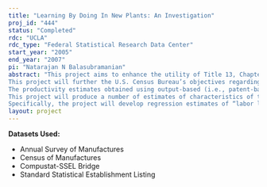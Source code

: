 ```yaml
---
title: "Learning By Doing In New Plants: An Investigation"
proj_id: "444"
status: "Completed"
rdc: "UCLA"
rdc_type: "Federal Statistical Research Data Center"
start_year: "2005"
end_year: "2007"
pi: "Natarajan N Balasubramanian"
abstract: "This project aims to enhance the utility of Title 13, Chapter 5 data by (i) linking the LRD with a comprehensive dataset of US patents; (ii) identifying shortcomings of current data collection programs and documenting new data collection needs, specifically with regard to innovation; and (iii) preparing estimates of learning, ‘spillovers’ in learning, and the impact of technological advance on productivity not contained in existing publications.
This project will further the U.S. Census Bureau’s objectives regarding the collecting and analysis of information on productivity and technological innovation and address some of the associated issues. This project will link two extensively used datasets—the LRD and the NBER Patent Dataset, a comprehensive dataset of all U.S. patents granted between 1963 and 1999—and provide a much richer picture of technological innovation than what can be obtained using R&D expenditures alone, which is the only measure of technological innovation currently available at the Census Bureau. Specifically, the study will use the linked dataset to develop a number of descriptive statistics regarding patenting behavior along the lines of the NSF R&D survey and compare them with the aggregate statistics in the NSF R&D survey.
The productivity estimates obtained using output-based (i.e., patent-based) innovation variables are likely to be significantly different from that estimated using input-based measures such as R&D expenditure. By providing comparisons of these detailed productivity estimates with “plain-vanilla” estimates, the results of the study will highlight the need for improvements in the current R&D survey or the need for a new innovation survey.
This project will produce a number of estimates of characteristics of the population that are not contained in existing publications. These estimates will be developed with two objectives in view—(i) to assess the extent of potential bias in productivity estimates due to ignoring the impact of learning, spillovers in learning, and technological innovation; and (ii) to provide a better understanding of the sources of productivity growth by decomposing productivity growth into that caused by learning, spillovers in learning, and technological innovation.
Specifically, the project will develop regression estimates of “labor learning” and “capital learning” by industry. Second, the analytical results will provide, by industry where possible, estimates of “spillovers” in learning within firms and across different firms, including the variation in the magnitude of learning “spillovers” with geographical proximity and locational characteristics. Third, the study will provide estimates of productivity growth decomposed into components caused by technological innovation, by learning, and by the interaction of innovation and learning. Finally, the study will create estimates of productivity differences from learning between (a) “survivors” and “non-survivors” and (b) between new entrants and existing incumbents diversifying into new industries."
layout: project
---
```


**Datasets Used:**

  - Annual Survey of Manufactures 
  - Census of Manufactures 
  - Compustat-SSEL Bridge 
  - Standard Statistical Establishment Listing 

